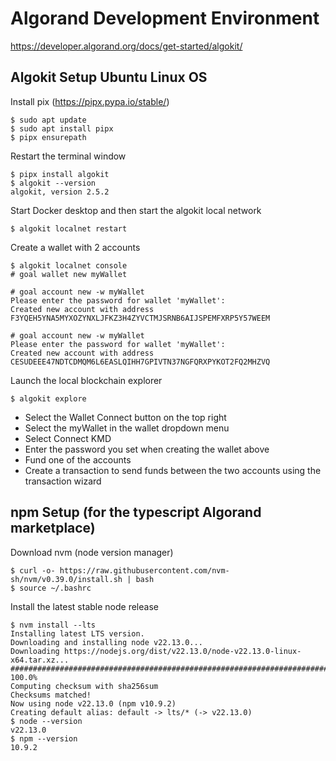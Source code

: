 # Algorand Development Environment
https://developer.algorand.org/docs/get-started/algokit/

## Algokit Setup Ubuntu Linux OS
Install pix (https://pipx.pypa.io/stable/)
```
$ sudo apt update
$ sudo apt install pipx
$ pipx ensurepath
```
Restart the terminal window
```
$ pipx install algokit
$ algokit --version
algokit, version 2.5.2
```
Start Docker desktop and then start the algokit local network
```
$ algokit localnet restart
```

Create a wallet with 2 accounts
```
$ algokit localnet console
# goal wallet new myWallet

# goal account new -w myWallet
Please enter the password for wallet 'myWallet': 
Created new account with address F3YQEH5YNA5MYXOZYNXLJFKZ3H4ZYVCTMJSRNB6AIJSPEMFXRP5Y57WEEM

# goal account new -w myWallet
Please enter the password for wallet 'myWallet': 
Created new account with address CESUDEEE47NDTCDMQM6L6EASLQIHH7GPIVTN37NGFQRXPYKOT2FQ2MHZVQ
```

Launch the local blockchain explorer
```
$ algokit explore
```
- Select the Wallet Connect button on the top right
- Select the myWallet in the wallet dropdown menu
- Select Connect KMD
- Enter the password you set when creating the wallet above
- Fund one of the accounts
- Create a transaction to send funds between the two accounts using the transaction wizard


## npm Setup (for the typescript Algorand marketplace)
Download nvm (node version manager)
```
$ curl -o- https://raw.githubusercontent.com/nvm-sh/nvm/v0.39.0/install.sh | bash
$ source ~/.bashrc
```

Install the latest stable node release
```
$ nvm install --lts
Installing latest LTS version.
Downloading and installing node v22.13.0...
Downloading https://nodejs.org/dist/v22.13.0/node-v22.13.0-linux-x64.tar.xz...
################################################################################################## 100.0%
Computing checksum with sha256sum
Checksums matched!
Now using node v22.13.0 (npm v10.9.2)
Creating default alias: default -> lts/* (-> v22.13.0)
$ node --version
v22.13.0
$ npm --version
10.9.2
```
